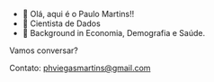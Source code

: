 - 👋   Olá, aqui é o Paulo Martins!!
- 👀  Cientista de Dados
- 🌱  Background in  Economia, Demografia e Saúde.

Vamos conversar?

Contato: phviegasmartins@gmail.com
